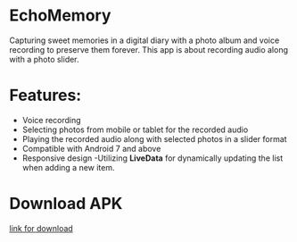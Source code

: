 # EchoMemory
Capturing sweet memories in a digital diary with a photo album and voice recording to preserve them forever.
This app is about recording audio along with a photo slider.

# Features:  
- Voice recording  
- Selecting photos from mobile or tablet for the recorded audio  
- Playing the recorded audio along with selected photos in a slider format  
- Compatible with Android 7 and above  
- Responsive design
-Utilizing **LiveData** for dynamically updating the list when adding a new item.


# Download APK
[link for download](https://github.com/akramBagha/EchoMemory/releases/tag/record_voice_slider_image)
